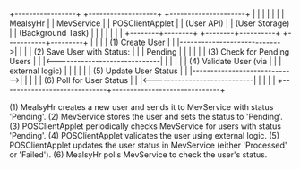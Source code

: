 +-----------------+           +-------------------+       +---------------------+
|                 |           |                   |       |                     |
|   MealsyHr      |           |   MevService      |       |  POSClientApplet    |
|   (User API)    |           |   (User Storage)  |       |  (Background Task)  |
|                 |           |                   |       |                     |
+--------+--------+           +--------+----------+       +-----------+---------+
         |                             |                              |
         | (1) Create User             |                              |
         |---------------------------->|                              |
         |                             | (2) Save User with Status:   |
         |                             |      Pending                 |
         |                             |                              |
         |                             | (3) Check for Pending Users  |
         |                             |<-----------------------------|
         |                             |                              |
         |                             | (4) Validate User (via       |
         |                             |     external logic)          |
         |                             |                              |
         |                             | (5) Update User Status       |
         |                             |----------------------------->|
         |                             |                              |
         | (6) Poll for User Status    |                              |
         |<----------------------------|                              |
         |                             |                              |
         +-----------------------------+------------------------------+
 
(1) MealsyHr creates a new user and sends it to MevService with status 'Pending'.
(2) MevService stores the user and sets the status to 'Pending'.
(3) POSClientApplet periodically checks MevService for users with status 'Pending'.
(4) POSClientApplet validates the user using external logic.
(5) POSClientApplet updates the user status in MevService (either 'Processed' or 'Failed').
(6) MealsyHr polls MevService to check the user's status.
